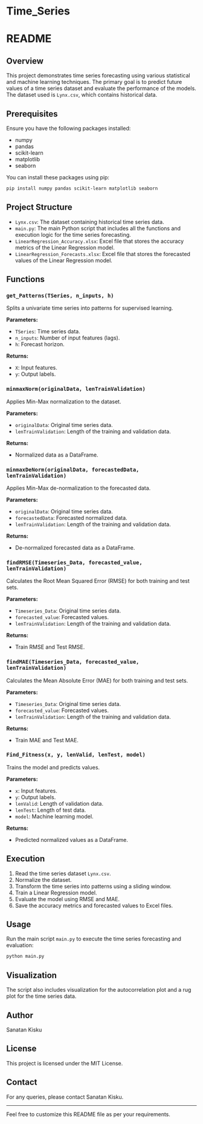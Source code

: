 # Time_Series

# README

## Overview

This project demonstrates time series forecasting using various statistical and machine learning techniques. The primary goal is to predict future values of a time series dataset and evaluate the performance of the models. The dataset used is `Lynx.csv`, which contains historical data.

## Prerequisites

Ensure you have the following packages installed:
- numpy
- pandas
- scikit-learn
- matplotlib
- seaborn

You can install these packages using pip:

```bash
pip install numpy pandas scikit-learn matplotlib seaborn
```

## Project Structure

- `Lynx.csv`: The dataset containing historical time series data.
- `main.py`: The main Python script that includes all the functions and execution logic for the time series forecasting.
- `LinearRegression_Accuracy.xlsx`: Excel file that stores the accuracy metrics of the Linear Regression model.
- `LinearRegression_Forecasts.xlsx`: Excel file that stores the forecasted values of the Linear Regression model.

## Functions

### `get_Patterns(TSeries, n_inputs, h)`
Splits a univariate time series into patterns for supervised learning.

**Parameters:**
- `TSeries`: Time series data.
- `n_inputs`: Number of input features (lags).
- `h`: Forecast horizon.

**Returns:**
- `X`: Input features.
- `y`: Output labels.

### `minmaxNorm(originalData, lenTrainValidation)`
Applies Min-Max normalization to the dataset.

**Parameters:**
- `originalData`: Original time series data.
- `lenTrainValidation`: Length of the training and validation data.

**Returns:**
- Normalized data as a DataFrame.

### `minmaxDeNorm(originalData, forecastedData, lenTrainValidation)`
Applies Min-Max de-normalization to the forecasted data.

**Parameters:**
- `originalData`: Original time series data.
- `forecastedData`: Forecasted normalized data.
- `lenTrainValidation`: Length of the training and validation data.

**Returns:**
- De-normalized forecasted data as a DataFrame.

### `findRMSE(Timeseries_Data, forecasted_value, lenTrainValidation)`
Calculates the Root Mean Squared Error (RMSE) for both training and test sets.

**Parameters:**
- `Timeseries_Data`: Original time series data.
- `forecasted_value`: Forecasted values.
- `lenTrainValidation`: Length of the training and validation data.

**Returns:**
- Train RMSE and Test RMSE.

### `findMAE(Timeseries_Data, forecasted_value, lenTrainValidation)`
Calculates the Mean Absolute Error (MAE) for both training and test sets.

**Parameters:**
- `Timeseries_Data`: Original time series data.
- `forecasted_value`: Forecasted values.
- `lenTrainValidation`: Length of the training and validation data.

**Returns:**
- Train MAE and Test MAE.

### `Find_Fitness(x, y, lenValid, lenTest, model)`
Trains the model and predicts values.

**Parameters:**
- `x`: Input features.
- `y`: Output labels.
- `lenValid`: Length of validation data.
- `lenTest`: Length of test data.
- `model`: Machine learning model.

**Returns:**
- Predicted normalized values as a DataFrame.

## Execution

1. Read the time series dataset `Lynx.csv`.
2. Normalize the dataset.
3. Transform the time series into patterns using a sliding window.
4. Train a Linear Regression model.
5. Evaluate the model using RMSE and MAE.
6. Save the accuracy metrics and forecasted values to Excel files.

## Usage

Run the main script `main.py` to execute the time series forecasting and evaluation:

```bash
python main.py
```

## Visualization

The script also includes visualization for the autocorrelation plot and a rug plot for the time series data.

## Author

Sanatan Kisku

## License

This project is licensed under the MIT License.

## Contact

For any queries, please contact Sanatan Kisku.

---

Feel free to customize this README file as per your requirements.
